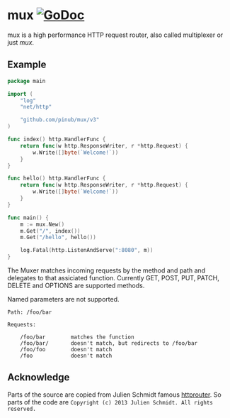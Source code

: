 # mux [![GoDoc](https://godoc.org/github.com/pinub/mux?status.svg)](https://godoc.org/github.com/pinub/mux)

mux is a high performance HTTP request router, also called multiplexer or just _mux_.

## Example

~~~go
package main

import (
	"log"
	"net/http"

	"github.com/pinub/mux/v3"
)

func index() http.HandlerFunc {
	return func(w http.ResponseWriter, r *http.Request) {
		w.Write([]byte(`Welcome!`))
	}
}

func hello() http.HandlerFunc {
	return func(w http.ResponseWriter, r *http.Request) {
		w.Write([]byte(`Welcome!`))
	}
}

func main() {
	m := mux.New()
	m.Get("/", index())
	m.Get("/hello", hello())

	log.Fatal(http.ListenAndServe(":8080", m))
}
~~~

The Muxer matches incoming requests by the method and path and delegates to that assiciated function. Currently GET, POST, PUT, PATCH, DELETE and OPTIONS are supported methods.

Named parameters are not supported.

~~~
Path: /foo/bar

Requests:

    /foo/bar        matches the function
    /foo/bar/       doesn't match, but redirects to /foo/bar
    /foo/foo        doesn't match
    /foo            doesn't match
~~~

## Acknowledge

Parts of the source are copied from Julien Schmidt famous [httprouter](https://github.com/julienschmidt/httprouter). So parts of the code are `Copyright (c) 2013 Julien Schmidt. All rights reserved.`
